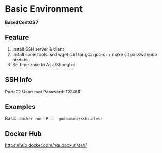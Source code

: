 Basic Environment
===

**Based CentOS 7**

## Feature
1. Install SSH server & client
1. Install some tools: sed wget curl tar gcc gcc-c++ make git passwd sudo ntpdate ...
1. Set time zone to Asia/Shanghai

## SSH Info

Port: 22 User: root Password: 123456

## Examples

Basic : `docker run -P -d  gudaoxuri/ssh:latest`

## Docker Hub

https://hub.docker.com/r/gudaoxuri/ssh/
